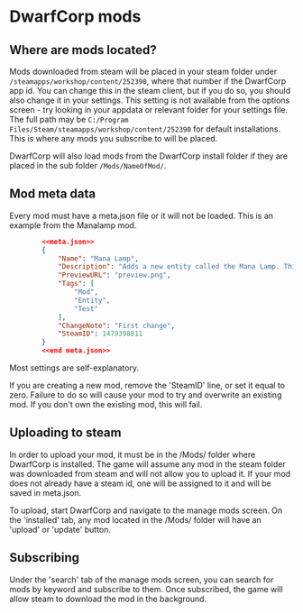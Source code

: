 ﻿
# DwarfCorp mods
## Where are mods located?
		
Mods downloaded from steam will be placed in your steam folder under `/steamapps/workshop/content/252390`, where that number if the DwarfCorp app id. You can change this in the steam client, but if you do so, you should also change it in your settings. This setting is not available from the options screen - try looking in your appdata or relevant folder for your settings file.
The full path may be `C:/Program Files/Steam/steamapps/workshop/content/252390` for default installations.
This is where any mods you subscribe to will be placed.

DwarfCorp will also load mods from the DwarfCorp install folder if they are placed in the sub folder `/Mods/NameOfMod/`.

## Mod meta data

Every mod must have a meta.json file or it will not be loaded. This is an example from the Manalamp mod.

```json
		<<meta.json>>
		{
			"Name": "Mana Lamp",
			"Description": "Adds a new entity called the Mana Lamp. This is a test.",
			"PreviewURL": "preview.png",
			"Tags": [
				"Mod",
				"Entity",
				"Test"
			],
			"ChangeNote": "First change",
			"SteamID": 1479398811
		}
		<<end meta.json>>
```

Most settings are self-explanatory. 

If you are creating a new mod, remove the 'SteamID' line, or set it equal to zero. Failure to do so will cause your mod to try and overwrite an existing mod. If you don't own the existing mod, this will fail.

## Uploading to steam

In order to upload your mod, it must be in the /Mods/ folder where DwarfCorp is installed. The game will assume any mod in the steam folder was downloaded from steam and will not allow you to upload it. If your mod does not already have a steam id, one will be assigned to it and will be saved in meta.json.

To upload, start DwarfCorp and navigate to the manage mods screen. On the 'installed' tab, any mod located in the /Mods/ folder will have an 'upload' or 'update' button.

## Subscribing

Under the 'search' tab of the manage mods screen, you can search for mods by keyword and subscribe to them. Once subscribed, the game will allow steam to download the mod in the background.
